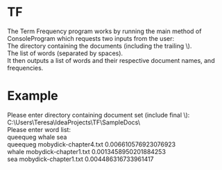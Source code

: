 # TF

The Term Frequency program works by running the main method of ConsoleProgram which requests two inputs from the user:  
The directory containing the documents (including the trailing \\).  
The list of words (separated by spaces).  
It then outputs a list of words and their respective document names, and frequencies.  

# Example
Please enter directory containing document set (include final \\):  
C:\Users\Teresa\IdeaProjects\TF\SampleDocs\  
Please enter word list:  
queequeg whale sea  
queequeg    mobydick-chapter4.txt  0.006610576923076923  
whale    mobydick-chapter1.txt  0.0013458950201884253  
sea    mobydick-chapter1.txt  0.004486316733961417  
